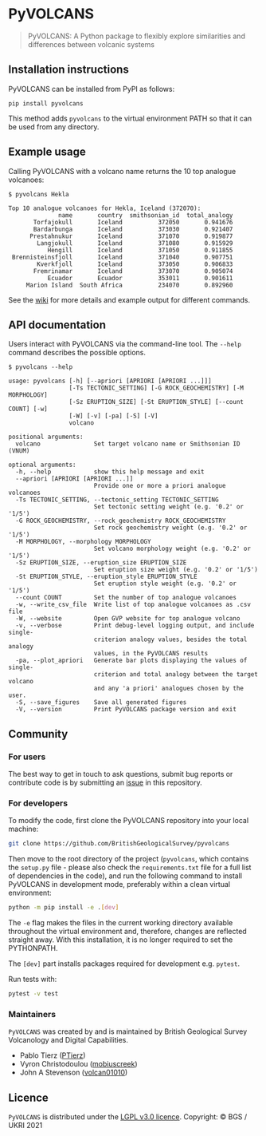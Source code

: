 # PyVOLCANS

> PyVOLCANS: A Python package to flexibly explore similarities and differences between volcanic systems


## Installation instructions

PyVOLCANS can be installed from PyPI as follows:

```
pip install pyvolcans
```

This method adds `pyvolcans` to the virtual environment PATH so that it can be
used from any directory.


## Example usage

Calling PyVOLCANS with a volcano name returns the 10 top analogue volcanoes:

```
$ pyvolcans Hekla

Top 10 analogue volcanoes for Hekla, Iceland (372070):
              name       country  smithsonian_id  total_analogy
       Torfajokull       Iceland          372050       0.941676
       Bardarbunga       Iceland          373030       0.921407
      Prestahnukur       Iceland          371070       0.919877
        Langjokull       Iceland          371080       0.915929
           Hengill       Iceland          371050       0.911855
 Brennisteinsfjoll       Iceland          371040       0.907751
        Kverkfjoll       Iceland          373050       0.906833
       Fremrinamar       Iceland          373070       0.905074
           Ecuador       Ecuador          353011       0.901611
     Marion Island  South Africa          234070       0.892960
```

See the [wiki](https://github.com/BritishGeologicalSurvey/pyvolcans/wiki) for more details and example output for different commands.


## API documentation

Users interact with PyVOLCANS via the command-line tool.
The `--help` command describes the possible options.

```
$ pyvolcans --help

usage: pyvolcans [-h] [--apriori [APRIORI [APRIORI ...]]]
                 [-Ts TECTONIC_SETTING] [-G ROCK_GEOCHEMISTRY] [-M MORPHOLOGY]
                 [-Sz ERUPTION_SIZE] [-St ERUPTION_STYLE] [--count COUNT] [-w]
                 [-W] [-v] [-pa] [-S] [-V]
                 volcano

positional arguments:
  volcano               Set target volcano name or Smithsonian ID (VNUM)

optional arguments:
  -h, --help            show this help message and exit
  --apriori [APRIORI [APRIORI ...]]
                        Provide one or more a priori analogue volcanoes
  -Ts TECTONIC_SETTING, --tectonic_setting TECTONIC_SETTING
                        Set tectonic setting weight (e.g. '0.2' or '1/5')
  -G ROCK_GEOCHEMISTRY, --rock_geochemistry ROCK_GEOCHEMISTRY
                        Set rock geochemistry weight (e.g. '0.2' or '1/5')
  -M MORPHOLOGY, --morphology MORPHOLOGY
                        Set volcano morphology weight (e.g. '0.2' or '1/5')
  -Sz ERUPTION_SIZE, --eruption_size ERUPTION_SIZE
                        Set eruption size weight (e.g. '0.2' or '1/5')
  -St ERUPTION_STYLE, --eruption_style ERUPTION_STYLE
                        Set eruption style weight (e.g. '0.2' or '1/5')
  --count COUNT         Set the number of top analogue volcanoes
  -w, --write_csv_file  Write list of top analogue volcanoes as .csv file
  -W, --website         Open GVP website for top analogue volcano
  -v, --verbose         Print debug-level logging output, and include single-
                        criterion analogy values, besides the total analogy
                        values, in the PyVOLCANS results
  -pa, --plot_apriori   Generate bar plots displaying the values of single-
                        criterion and total analogy between the target volcano
                        and any 'a priori' analogues chosen by the user.
  -S, --save_figures    Save all generated figures
  -V, --version         Print PyVOLCANS package version and exit
```


## Community

### For users

The best way to get in touch to ask questions, submit bug reports or contribute code is by submitting an [issue](https://github.com/BritishGeologicalSurvey/pyvolcans/issues) in this repository.

### For developers

To modify the code, first clone the PyVOLCANS repository into your local machine:
```bash
git clone https://github.com/BritishGeologicalSurvey/pyvolcans
```

Then move to the root directory of the project (`pyvolcans`, which contains the `setup.py` file - 
please also check the `requirements.txt` file for a full list of dependencies in the code),
and run the following command to install PyVOLCANS in development mode, preferably within a
clean virtual environment:

```bash
python -m pip install -e .[dev]
```

The `-e` flag makes the files in the current working directory available
throughout the virtual environment and, therefore, changes are reflected straight away.
With this installation, it is no longer required to set the PYTHONPATH.

The `[dev]` part installs packages required for development e.g. `pytest`.

Run tests with:

```bash
pytest -v test
```

### Maintainers

`PyVOLCANS` was created by and is maintained by British Geological Survey
Volcanology and Digital Capabilities.

+ Pablo Tierz ([PTierz](https://github.com/PTierz))
+ Vyron Christodoulou ([mobiuscreek](https://github.com/mobiuscreek))
+ John A Stevenson ([volcan01010](https://github.com/volcan01010))

## Licence

`PyVOLCANS` is distributed under the [LGPL v3.0 licence](LICENSE).
Copyright: © BGS / UKRI 2021
